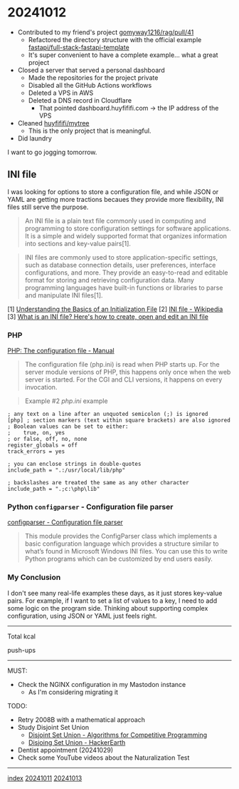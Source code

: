 <head><meta name="viewport" content="width=device-width, initial-scale=1.0, user-scalable=yes" /><meta charset="UTF-8"></head>

# 20241012

- Contributed to my friend\'s project [gomyway1216/rag/pull/41](https://github.com/gomyway1216/rag/pull/41)
	- Refactored the directory structure with the official example [fastapi/full-stack-fastapi-template](https://github.com/fastapi/full-stack-fastapi-template)
	- It\'s super convenient to have a complete example... what a great project
- Closed a server that served a personal dashboard
	- Made the repositories for the project private
	- Disabled all the GitHub Actions workflows
	- Deleted a VPS in AWS
	- Deleted a DNS record in Cloudflare
		- That pointed dashboard.huyfififi.com -> the IP address of the VPS
- Cleaned [huyfififi/mytree](https://github.com/huyfififi/mytree)
	- This is the only project that is meaningful.
- Did laundry

I want to go jogging tomorrow.

## INI file

I was looking for options to store a configuration file, and while JSON or YAML are getting more tractions becaues they provide more flexibility, INI files still serve the purpose.

> An INI file is a plain text file commonly used in computing and programming to store configuration settings for software applications. It is a simple and widely supported format that organizes information into sections and key-value pairs[1].

> INI files are commonly used to store application-specific settings, such as database connection details, user preferences, interface configurations, and more. They provide an easy-to-read and editable format for storing and retrieving configuration data. Many programming languages have built-in functions or libraries to parse and manipulate INI files[1].

\[1\] [Understanding the Basics of an Initialization File](https://www.lenovo.com/us/en/glossary/initialization-file/?orgRef=https%253A%252F%252Fwww.google.com%252F&srsltid=AfmBOoqyzCPAQsEOxZRVMCaIGXBNW2oD5OHdXb_CV_82sCQGDbX3L33m)
\[2\] [INI file - Wikipedia](https://en.wikipedia.org/wiki/INI_file)
\[3\] [What is an INI file? Here\'s how to create, open and edit an INI file](https://www.advancedinstaller.com/what-is-ini-file.html)

### PHP

[PHP: The configuration file - Manual](https://www.php.net/manual/en/configuration.file.php)

> The configuration file (php.ini) is read when PHP starts up. For the server module versions of PHP, this happens only once when the web server is started. For the CGI and CLI versions, it happens on every invocation.

> Example #2 *php.ini* example

```
; any text on a line after an unquoted semicolon (;) is ignored
[php] ; section markers (text within square brackets) are also ignored
; Boolean values can be set to either:
;    true, on, yes
; or false, off, no, none
register_globals = off
track_errors = yes

; you can enclose strings in double-quotes
include_path = ".:/usr/local/lib/php"

; backslashes are treated the same as any other character
include_path = ".;c:\php\lib"
```

### Python `configparser` - Configuration file parser

[configparser - Configuration file parser](https://docs.python.org/3/library/configparser.html)

> This module provides the ConfigParser class which implements a basic configuration language which provides a structure similar to what’s found in Microsoft Windows INI files. You can use this to write Python programs which can be customized by end users easily.

### My Conclusion

I don\'t see many real-life examples these days, as it just stores key-value pairs. For example, if I want to set a list of values to a key, I need to add some logic on the program side. Thinking about supporting complex configuration, using JSON or YAML just feels right.

---

Total kcal

push-ups

---

MUST:

- Check the NGINX configuration in my Mastodon instance
	- As I\'m considering migrating it

TODO:

- Retry 2008B with a mathematical approach
- Study Disjoint Set Union
	- [Disjoint Set Union - Algorithms for Competitive Programming](https://cp-algorithms.com/data_structures/disjoint_set_union.html)
	- [Disjoing Set Union - HackerEarth](https://www.hackerearth.com/practice/notes/abhinav92003/disjoint-set-union/)
- Dentist appointment (20241029)
- Check some YouTube videos about the Naturalization Test

---

[index](../../index.html)
[20241011](20241011.html)
[20241013](20241013.html)
